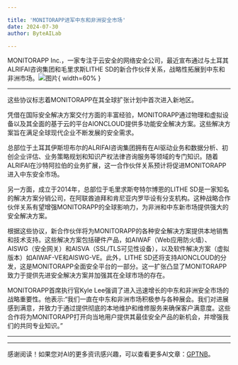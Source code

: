 ```yaml
---

title: 'MONITORAPP进军中东和非洲安全市场'
date: 2024-07-30
author: ByteAILab

---
```


MONITORAPP Inc.，一家专注于云安全的网络安全公司，最近宣布通过与土耳其ALRIFAI咨询集团和毛里求斯LITHE SD的新合作伙伴关系，战略性拓展到中东和非洲市场。![图片](https://ai-techpark.com/wp-content/uploads/2024/07/cc-960x540.jpg){ width=60% }

---
这些协议标志着MONITORAPP在其全球扩张计划中首次进入新地区。

凭借在国际安全解决方案交付方面的丰富经验，MONITORAPP通过物理和虚拟设备以及其全面的基于云的平台AIONCLOUD提供多功能安全解决方案。这些解决方案旨在满足全球现代企业不断发展的安全需求。

总部位于土耳其伊斯坦布尔的ALRIFAI咨询集团拥有在AI驱动业务和数据分析、初创企业评估、业务策略规划和知识产权法律咨询服务等领域的专门知识。随着ALRIFAI在沙特阿拉伯的业务扩展，这一合作伙伴关系预计将促进MONITORAPP进入中东安全市场。

另一方面，成立于2014年，总部位于毛里求斯夸特尔博恩的LITHE SD是一家知名的解决方案分销公司，在阿联酋迪拜和肯尼亚内罗毕设有分支机构。这种战略合作伙伴关系有望增强MONITORAPP的全球影响力，为非洲和中东新市场提供强大的安全解决方案。

根据这些协议，新合作伙伴将为MONITORAPP的各种安全解决方案提供本地销售和技术支持。这些解决方案包括硬件产品，如AIWAF（Web应用防火墙）、AISWG（安全网关）和AISVA（SSL/TLS可见性设备），以及软件解决方案（虚拟版本）如AIWAF-VE和AISWG-VE。此外，LITHE SD还将支持AIONCLOUD的分发，这是MONITORAPP全面安全平台的一部分。这一扩张凸显了MONITORAPP致力于提供先进安全解决方案并加强其在全球市场的存在。

MONITORAPP首席执行官Kyle Lee强调了进入迅速增长的中东和非洲安全市场的战略重要性。他表示:“我们一直在中东和非洲市场积极参与各种展会。我们对进展感到满意，并致力于通过提供彻底的本地维护和维修服务来确保客户满意度。这些合作将为MONITORAPP打开向当地用户提供其最佳安全产品的新机会，并增强我们的共同专业知识。”

---
---
感谢阅读！如果您对AI的更多资讯感兴趣，可以查看更多AI文章：[GPTNB](https://gptnb.com)。